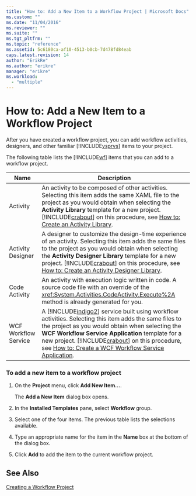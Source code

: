 ```yaml
---
title: "How to: Add a New Item to a Workflow Project | Microsoft Docs"
ms.custom: ""
ms.date: "11/04/2016"
ms.reviewer: ""
ms.suite: ""
ms.tgt_pltfrm: ""
ms.topic: "reference"
ms.assetid: 5c6180ca-af10-4513-b0cb-7d478fd84eab
caps.latest.revision: 14
author: "ErikRe"
ms.author: "erikre"
manager: "erikre"
ms.workload: 
  - "multiple"
---
```

# How to: Add a New Item to a Workflow Project
After you have created a workflow project, you can add workflow activities, designers, and other familiar [!INCLUDE[vsprvs](../code-quality/includes/vsprvs_md.md)] items to your project.  
  
 The following table lists the [!INCLUDE[wf](../workflow-designer/includes/wf_md.md)] items that you can add to a workflow project.  
  
|Name|Description|  
|----------|-----------------|  
|Activity|An activity to be composed of other activities. Selecting this item adds the same XAML file to the project as you would obtain when selecting the **Activity Library** template for a new project. [!INCLUDE[crabout](../test/includes/crabout_md.md)] on this procedure, see [How to: Create an Activity Library](../workflow-designer/how-to-create-an-activity-library.md).|  
|Activity Designer|A designer to customize the design-time experience of an activity. Selecting this item adds the same files to the project as you would obtain when selecting the **Activity Designer Library** template for a new project. [!INCLUDE[crabout](../test/includes/crabout_md.md)] on this procedure, see [How to: Create an Activity Designer Library](../workflow-designer/how-to-create-an-activity-designer-library.md).|  
|Code Activity|An activity with execution logic written in code. A source code file with an override of the <xref:System.Activities.CodeActivity.Execute%2A> method is already generated for you.|  
|WCF Workflow Service|A [!INCLUDE[indigo2](../workflow-designer/includes/indigo2_md.md)] service built using workflow activities. Selecting this item adds the same files to the project as you would obtain when selecting the **WCF Workflow Service Application** template for a new project. [!INCLUDE[crabout](../test/includes/crabout_md.md)] on this procedure, see [How to: Create a WCF Workflow Service Application](../workflow-designer/how-to-create-a-wcf-workflow-service-application.md).|  
  
### To add a new item to a workflow project  
  
1.  On the **Project** menu, click **Add New Item...**.  
  
     The **Add a New Item** dialog box opens.  
  
2.  In the **Installed Templates** pane, select **Workflow** group.  
  
3.  Select one of the four items. The previous table lists the selections available.  
  
4.  Type an appropriate name for the item in the **Name** box at the bottom of the dialog box.  
  
5.  Click **Add** to add the item to the current workflow project.  
  
## See Also  
 [Creating a Workflow Project](../workflow-designer/creating-a-workflow-project.md)